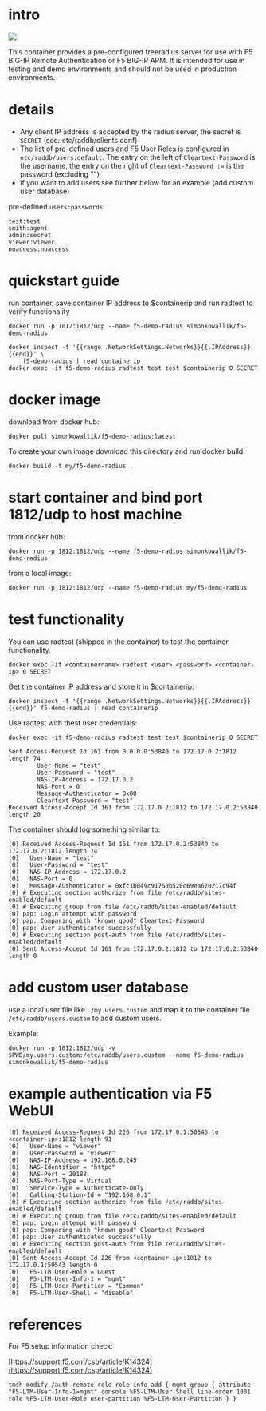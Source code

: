 # intro
[![](https://images.microbadger.com/badges/image/simonkowallik/f5-demo-radius.svg)](https://microbadger.com/images/simonkowallik/f5-demo-radius)

This container provides a pre-configured freeradius server for use with F5 BIG-IP Remote Authentication or F5 BIG-IP APM.
It is intended for use in testing and demo environments and should not be used in production environments.

# details
- Any client IP address is accepted by the radius server, the secret is `SECRET` (see: etc/raddb/clients.conf)
- The list of pre-defined users and F5 User Roles is configured in `etc/raddb/users.default`. The entry on the left of `Cleartext-Password` is the username, the entry on the right of `Cleartext-Password :=` is the password (excluding "")
- if you want to add users see further below for an example (add custom user database)

pre-defined `users:passwords`:

    test:test
    smith:agent
    admin:secret
    viewer:viewer
    noaccess:noaccess

# quickstart guide

run container, save container IP address to \$containerip and run radtest to verify functionality

    docker run -p 1812:1812/udp --name f5-demo-radius simonkowallik/f5-demo-radius

    docker inspect -f '{{range .NetworkSettings.Networks}}{{.IPAddress}}{{end}}' \
        f5-demo-radius | read containerip
    docker exec -it f5-demo-radius radtest test test $containerip 0 SECRET


# docker image

download from docker hub:

    docker pull simonkowallik/f5-demo-radius:latest

To create your own image download this directory and run docker build:

    docker build -t my/f5-demo-radius .


# start container and bind port 1812/udp to host machine
from docker hub:

    docker run -p 1812:1812/udp --name f5-demo-radius simonkowallik/f5-demo-radius

from a local image:

    docker run -p 1812:1812/udp --name f5-demo-radius my/f5-demo-radius


# test functionality

You can use radtest (shipped in the container) to test the container functionality.

    docker exec -it <containername> radtest <user> <password> <container-ip> 0 SECRET

Get the container IP address and store it in \$containerip:

    docker inspect -f '{{range .NetworkSettings.Networks}}{{.IPAddress}}{{end}}' f5-demo-radius | read containerip

Use radtest with thest user credentials:

    docker exec -it f5-demo-radius radtest test test $containerip 0 SECRET

    Sent Access-Request Id 161 from 0.0.0.0:53840 to 172.17.0.2:1812 length 74
            User-Name = "test"
            User-Password = "test"
            NAS-IP-Address = 172.17.0.2
            NAS-Port = 0
            Message-Authenticator = 0x00
            Cleartext-Password = "test"
    Received Access-Accept Id 161 from 172.17.0.2:1812 to 172.17.0.2:53840 length 20


The container should log something similar to:

    (0) Received Access-Request Id 161 from 172.17.0.2:53840 to 172.17.0.2:1812 length 74
    (0)   User-Name = "test"
    (0)   User-Password = "test"
    (0)   NAS-IP-Address = 172.17.0.2
    (0)   NAS-Port = 0
    (0)   Message-Authenticator = 0xfc1b049c91760b520c69ea620217c94f
    (0) # Executing section authorize from file /etc/raddb/sites-enabled/default
    (0) # Executing group from file /etc/raddb/sites-enabled/default
    (0) pap: Login attempt with password
    (0) pap: Comparing with "known good" Cleartext-Password
    (0) pap: User authenticated successfully
    (0) # Executing section post-auth from file /etc/raddb/sites-enabled/default
    (0) Sent Access-Accept Id 161 from 172.17.0.2:1812 to 172.17.0.2:53840 length 0


# add custom user database

use a local user file like `./my.users.custom` and map it to the container file `/etc/raddb/users.custom` to add custom users.

Example:

    docker run -p 1812:1812/udp -v $PWD/my.users.custom:/etc/raddb/users.custom --name f5-demo-radius simonkowallik/f5-demo-radius

# example authentication via F5 WebUI

    (0) Received Access-Request Id 226 from 172.17.0.1:50543 to <container-ip>:1812 length 91
    (0)   User-Name = "viewer"
    (0)   User-Password = "viewer"
    (0)   NAS-IP-Address = 192.168.0.245
    (0)   NAS-Identifier = "httpd"
    (0)   NAS-Port = 20188
    (0)   NAS-Port-Type = Virtual
    (0)   Service-Type = Authenticate-Only
    (0)   Calling-Station-Id = "192.168.0.1"
    (0) # Executing section authorize from file /etc/raddb/sites-enabled/default
    (0) # Executing group from file /etc/raddb/sites-enabled/default
    (0) pap: Login attempt with password
    (0) pap: Comparing with "known good" Cleartext-Password
    (0) pap: User authenticated successfully
    (0) # Executing section post-auth from file /etc/raddb/sites-enabled/default
    (0) Sent Access-Accept Id 226 from <container-ip>:1812 to 172.17.0.1:50543 length 0
    (0)   F5-LTM-User-Role = Guest
    (0)   F5-LTM-User-Info-1 = "mgmt"
    (0)   F5-LTM-User-Partition = "Common"
    (0)   F5-LTM-User-Shell = "disable"

# references
For F5 setup information check:

[https://support.f5.com/csp/article/K14324](https://support.f5.com/csp/article/K14324)

    tmsh modify /auth remote-role role-info add { mgmt_group { attribute "F5-LTM-User-Info-1=mgmt" console %F5-LTM-User-Shell line-order 1001 role %F5-LTM-User-Role user-partition %F5-LTM-User-Partition } }
